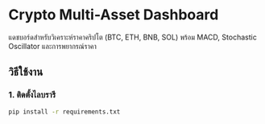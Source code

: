 # Crypto Multi-Asset Dashboard

แดชบอร์ดสำหรับวิเคราะห์ราคาคริปโต (BTC, ETH, BNB, SOL) พร้อม MACD, Stochastic Oscillator และการพยากรณ์ราคา

## วิธีใช้งาน

### 1. ติดตั้งไลบรารี
```bash
pip install -r requirements.txt
